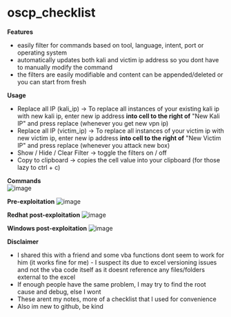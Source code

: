 # oscp_checklist
**Features** 
- easily filter for commands based on tool, language, intent, port or operating system
- automatically updates both kali and victim ip address so you dont have to manually modify the command
- the filters are easily modifiable and content can be appended/deleted or you can start from fresh 

**Usage** 
- Replace all IP (kali_ip) -> To replace all instances of your existing kali ip with new kali ip, enter new ip address **into cell to the right of** "New Kali IP" and press replace (whenever you get new vpn ip)
- Replace all IP (victim_ip) -> To replace all instances of your victim ip with new victim ip, enter new ip address **into cell to the right of** "New Victim IP" and press replace (whenever you attack new box)
- Show / Hide / Clear Filter -> toggle the filters on / off
- Copy to clipboard -> copies the cell value into your clipboard (for those lazy to ctrl + c) 



**Commands**\
![image](https://github.com/jagansomaiah/oscp_checklist/blob/master/image.png)

**Pre-exploitation**
![image](https://github.com/jagansomaiah/oscp_checklist/blob/master/pre-exploitation.png)

**Redhat post-exploitation**
![image](https://github.com/jagansomaiah/oscp_checklist/blob/master/redhat-postexploit.png)

**Windows post-exploitation**
![image](https://github.com/jagansomaiah/oscp_checklist/blob/master/windows-postexploit.png)


**Disclaimer**

- I shared this with a friend and some vba functions dont seem to work for him (it works fine for me) - I suspect its due to 
excel versioning issues and not the vba code itself as it doesnt reference any files/folders external to the excel
- If enough people have the same problem, I may try to find the root cause and debug, else I wont
- These arent my notes, more of a checklist that I used for convenience 
- Also im new to github, be kind
